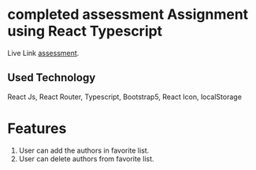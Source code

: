 # completed assessment Assignment using React Typescript

Live Link [assessment](https://github.com/facebook/create-react-app).

## Used Technology

React Js, React Router, Typescript, Bootstrap5, React Icon, localStorage

# Features
1. User can add the authors in  favorite list.
2. User can delete authors from favorite list.


